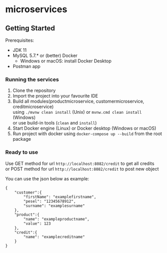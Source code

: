 # microservices
## Getting Started

Prerequisites:
- JDK 11 
- MySQL 5.7.* or (better) Docker
    - Windows or macOS: install Docker Desktop
- Postman app    

### Running the services

1. Clone the repository
2. Import the project into your favourite IDE
3. Build all modules(productmicroservice, customermicroservice, creditmicroservice)  
   using `./mvnw clean install` (Unix) or `mvnw.cmd clean install` (Windows)  
   or use build-in tools (`clean` and `install`)
4. Start Docker engine (Linux) or Docker desktop (Windows or macOS)
5. Run project with docker using `docker-compose up --build` from the root package

### Ready to use

Use GET method for url `http://localhost:8082/credit` to get all credits  
or POST method for url `http://localhost:8082/credit` to post new object

You can use the json below as example:


    {
        "customer":{
            "firstName": "examplefirstname",
            "pesel": "12345678912",
            "surname": "examplesurname"
        },
        "product":{
            "name": "exampleproductname",
            "value": 123
        },
        "credit":{
            "name": "examplecreditname"
        }
    }
